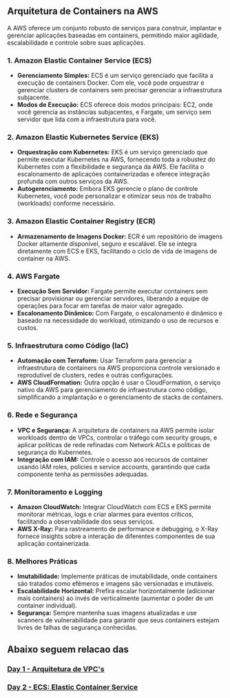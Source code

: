## Arquitetura de Containers na AWS

A AWS oferece um conjunto robusto de serviços para construir, implantar e gerenciar aplicações baseadas em containers, permitindo maior agilidade, escalabilidade e controle sobre suas aplicações.

### 1. Amazon Elastic Container Service (ECS)
- **Gerenciamento Simples:** ECS é um serviço gerenciado que facilita a execução de containers Docker. Com ele, você pode orquestrar e gerenciar clusters de containers sem precisar gerenciar a infraestrutura subjacente.
- **Modos de Execução:** ECS oferece dois modos principais: EC2, onde você gerencia as instâncias subjacentes, e Fargate, um serviço sem servidor que lida com a infraestrutura para você.

### 2. Amazon Elastic Kubernetes Service (EKS)
- **Orquestração com Kubernetes:** EKS é um serviço gerenciado que permite executar Kubernetes na AWS, fornecendo toda a robustez do Kubernetes com a flexibilidade e segurança da AWS. Ele facilita o escalonamento de aplicações containerizadas e oferece integração profunda com outros serviços da AWS.
- **Autogerenciamento:** Embora EKS gerencie o plano de controle Kubernetes, você pode personalizar e otimizar seus nós de trabalho (workloads) conforme necessário.

### 3. Amazon Elastic Container Registry (ECR)
- **Armazenamento de Imagens Docker:** ECR é um repositório de imagens Docker altamente disponível, seguro e escalável. Ele se integra diretamente com ECS e EKS, facilitando o ciclo de vida de imagens de container na AWS.

### 4. AWS Fargate
- **Execução Sem Servidor:** Fargate permite executar containers sem precisar provisionar ou gerenciar servidores, liberando a equipe de operações para focar em tarefas de maior valor agregado.
- **Escalonamento Dinâmico:** Com Fargate, o escalonamento é dinâmico e baseado na necessidade do workload, otimizando o uso de recursos e custos.

### 5. Infraestrutura como Código (IaC)
- **Automação com Terraform:** Usar Terraform para gerenciar a infraestrutura de containers na AWS proporciona controle versionado e reprodutível de clusters, redes e outras configurações.
- **AWS CloudFormation:** Outra opção é usar o CloudFormation, o serviço nativo da AWS para gerenciamento de infraestrutura como código, simplificando a implantação e o gerenciamento de stacks de containers.

### 6. Rede e Segurança
- **VPC e Segurança:** A arquitetura de containers na AWS permite isolar workloads dentro de VPCs, controlar o tráfego com security groups, e aplicar políticas de rede refinadas com Network ACLs e políticas de segurança do Kubernetes.
- **Integração com IAM:** Controle o acesso aos recursos de container usando IAM roles, policies e service accounts, garantindo que cada componente tenha as permissões adequadas.

### 7. Monitoramento e Logging
- **Amazon CloudWatch:** Integrar CloudWatch com ECS e EKS permite monitorar métricas, logs e criar alarmes para eventos críticos, facilitando a observabilidade dos seus serviços.
- **AWS X-Ray:** Para rastreamento de performance e debugging, o X-Ray fornece insights sobre a interação de diferentes componentes de sua aplicação containerizada.

### 8. Melhores Práticas
- **Imutabilidade:** Implemente práticas de imutabilidade, onde containers são tratados como efêmeros e imagens são versionadas e imutáveis.
- **Escalabilidade Horizontal:** Prefira escalar horizontalmente (adicionar mais containers) ao invés de verticalmente (aumentar o poder de um container individual).
- **Segurança:** Sempre mantenha suas imagens atualizadas e use scanners de vulnerabilidade para garantir que seus containers estejam livres de falhas de segurança conhecidas.

## Abaixo seguem relacao das

### [Day 1 - Arquitetura de VPC's](/Arquitetura_de_Containers/day1/README.md)

### [Day 2 - ECS: Elastic Container Service](/Arquitetura_de_Containers/day2/README.md)